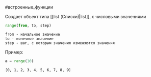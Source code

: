#встроенные_функции

Создает объект типа [[list (Списки)|list]], c числовыми значениями
```python
range(from, to, step)
```
	from - начальное значение
	to - конечное значение
	step - шаг, с которым значения изменяются значения
Пример:
```python
a = range(10)
```
```
[0, 1, 2, 3, 4, 5, 6, 7, 8, 9]
```